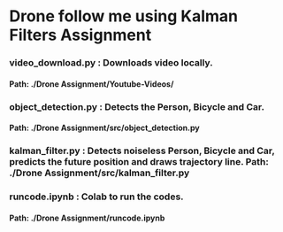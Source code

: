 # Drone follow me using Kalman Filters Assignment
### __video_download.py__ : Downloads video locally. 
#### Path: ./Drone Assignment/Youtube-Videos/
### __object_detection.py__ : Detects the Person, Bicycle and Car. 
#### Path: ./Drone Assignment/src/object_detection.py
### __kalman_filter.py__ : Detects noiseless Person, Bicycle and Car, predicts the future position and draws trajectory line. Path: ./Drone Assignment/src/kalman_filter.py
### runcode.ipynb : Colab to run the codes. 
#### Path: ./Drone Assignment/runcode.ipynb
